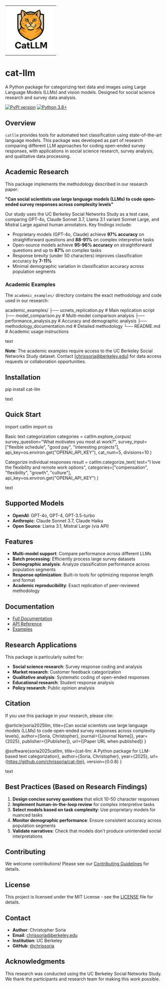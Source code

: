 <table>
    <tr>
       <td>
          <img src="https://raw.githubusercontent.com/chrissoria/cat-llm/main/images/logo.png" width="150" alt="catllm Logo">
       </td>
    </tr>
</table>

# cat-llm

A Python package for categorizing text data and images using Large Language Models (LLMs) and vision models. Designed for social science research and survey data analysis.

[![PyPI version](https://badge.fury.io/py/cat-llm.svg)](https://badge.fury.io/py/cat-llm)
[![Python 3.8+](https://img.shields.io/badge/python-3.8+-blue.svg)](https://www.python.org/downloads/)

## Overview

`catllm` provides tools for automated text classification using state-of-the-art language models. This package was developed as part of research comparing different LLM approaches for coding open-ended survey responses, with applications in social science research, survey analysis, and qualitative data processing.

## Academic Research

This package implements the methodology described in our research paper:

**"Can social scientists use large language models (LLMs) to code open-ended survey responses across complexity levels"**

Our study uses the UC Berkeley Social Networks Study as a test case, comparing GPT-4o, Claude Sonnet 3.7, Llama 3.1 variant Sonnet Large, and Mistral Large against human annotators. Key findings include:

- Proprietary models (GPT-4o, Claude) achieve **97% accuracy** on straightforward questions and **88-91%** on complex interpretive tasks
- Open-source models achieve **95-96% accuracy** on straightforward questions and up to **87%** on complex tasks
- Response brevity (under 50 characters) improves classification accuracy by **7-11%**
- Minimal demographic variation in classification accuracy across population segments

### Academic Examples

The `academic_examples/` directory contains the exact methodology and code used in our research:

academic_examples/
├── ucnets_replication.py # Main replication script
├── model_comparison.py # Multi-model comparison analysis
├── performance_analysis.py # Accuracy and demographic analysis
├── methodology_documentation.md # Detailed methodology
└── README.md # Academic usage instructions

text

**Note**: The academic examples require access to the UC Berkeley Social Networks Study dataset. Contact [chrissoria@berkeley.edu] for data access requests or collaboration opportunities.

## Installation

pip install cat-llm

text

## Quick Start

import catllm
import os

Basic text categorization
categories = catllm.explore_corpus(
survey_question="What motivates you most at work?",
survey_input=["flexible schedule", "good pay", "interesting projects"],
api_key=os.environ.get("OPENAI_API_KEY"),
cat_num=5,
divisions=10
)

Categorize individual responses
result = catllm.categorize_text(
text="I love the flexibility and remote work options",
categories=["compensation", "flexibility", "growth", "culture"],
api_key=os.environ.get("OPENAI_API_KEY")
)

text

## Supported Models

- **OpenAI**: GPT-4o, GPT-4, GPT-3.5-turbo
- **Anthropic**: Claude Sonnet 3.7, Claude Haiku  
- **Open Source**: Llama 3.1, Mistral Large (via API)

## Features

- **Multi-model support**: Compare performance across different LLMs
- **Batch processing**: Efficiently process large survey datasets
- **Demographic analysis**: Analyze classification performance across population segments
- **Response optimization**: Built-in tools for optimizing response length and format
- **Academic reproducibility**: Exact replication of peer-reviewed methodology

## Documentation

- [Full Documentation](https://github.com/chrissoria/cat-llm#readme)
- [API Reference](https://github.com/chrissoria/cat-llm/docs)
- [Examples](https://github.com/chrissoria/cat-llm/tree/main/src/catllm/examples)

## Research Applications

This package is particularly suited for:

- **Social science research**: Survey response coding and analysis
- **Market research**: Customer feedback categorization
- **Qualitative analysis**: Systematic coding of open-ended responses
- **Educational research**: Student response analysis
- **Policy research**: Public opinion analysis

## Citation

If you use this package in your research, please cite:

@article{soria2025llm,
title={Can social scientists use large language models (LLMs) to code open-ended survey responses across complexity levels},
author={Soria, Christopher},
journal={[Journal Name]},
year={2025},
publisher={[Publisher]},
url={[Paper URL when published]}
}

@software{soria2025catllm,
title={cat-llm: A Python package for LLM-based text categorization},
author={Soria, Christopher},
year={2025},
url={https://github.com/chrissoria/cat-llm},
version={0.0.8}
}

text

## Best Practices (Based on Research Findings)

1. **Design concise survey questions** that elicit 10-50 character responses
2. **Implement human-in-the-loop review** for complex interpretive tasks  
3. **Select models based on task complexity**: Use proprietary models for nuanced tasks
4. **Monitor demographic performance**: Ensure consistent accuracy across population segments
5. **Validate narratives**: Check that models don't produce unintended social interpretations

## Contributing

We welcome contributions! Please see our [Contributing Guidelines](CONTRIBUTING.md) for details.

## License

This project is licensed under the MIT License - see the [LICENSE](LICENSE) file for details.

## Contact

- **Author**: Christopher Soria
- **Email**: chrissoria@berkeley.edu
- **Institution**: UC Berkeley
- **GitHub**: [@chrissoria](https://github.com/chrissoria)

## Acknowledgments

This research was conducted using the UC Berkeley Social Networks Study. We thank the participants and research team for making this work possible.
